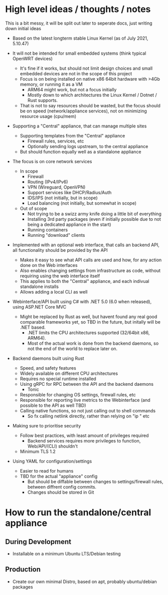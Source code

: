 # High level ideas / thoughts / notes

This is a bit messy, it will be split out later to seperate docs, just writing down initial ideas

- Based on the latest longterm stable Linux Kernel (as of July 2021, 5.10.47)

- It will not be intended for small embedded systems (think typical OpenWRT devices)
  - It's fine if it works, but should not limit design choices and small embedded devices are not in the scope of this project
  - Focus is on being installed on native x86 64bit hardware with >4Gb memory, or running it as a VM
    - ARM64 might work, but not a focus initially
    - Mostly down to which architectures the Linux Kernel / Dotnet / Rust supports.
  - That is not to say resources should be wasted, but the focus should be on speed (network/appliance services), not on minimizing resource usage (cpu/mem)
    
- Supporting a "Central" appliance, that can manage multiple sites
  - Supporting templates from the "Central" appliance
    - Firewall rules, services, etc
    - Optionally sending logs upstream, to the central appliance
  - But should function equally well as a standalone appliance
  
- The focus is on core network services
  - In scope
    - Firewall
    - Routing (IPv4/IPv6)
    - VPN (Wireguard, OpenVPN)
    - Support services like DHCP/Radius/Auth
    - IDS/IPS (not initially, but in scope)
    - Load balancing (not initially, but somewhat in scope)    
  - Out of scope
    - Not trying to be a swizz army knife doing a little bit of everything
    - Installing 3rd party packages (even if initially possible due to not being a dedicated appliance in the start)
    - Running containers
    - Running "download" clients

- Implemented with an optional web interface, that calls an backend API, all functionality should be provided by the API
  - Makes it easy to see what API calls are used and how, for any action done on the Web interfaces
  - Also enables changing settings from infrastructure as code, without requiring using the web interface itself
  - This applies to both the "Central" appliance, and each indivual standalone installs
  - Allows adding a local CLI as well

- Webinterface/API built using C# with .NET 5.0 (6.0 when released), using ASP.NET Core MVC
  - Might be replaced by Rust as well, but havent found any real good comparable frameworks yet, so TBD in the future, but initally will be .NET based.
    - .NET limits the CPU architectures supported (32/64bit x86, ARM64).
    - Most of the actual work is done from the backend daemons, so not the end of the world to replace later on.

- Backend daemons built using Rust
  - Speed, and safety features
  - Widely available on different CPU architectures
  - Requires no special runtime installed
  - Using gRPC for RPC between the API and the backend daemons
    - Tonic
  - Responsible for changing OS settings, firewall rules, etc
  - Responsible for reporting live metrics to the Webinterface (and possible to the API as well TBD)
  - Calling native functions, so not just calling out to shell commands
    - So fx calling netlink directly, rather than relying on "ip <cmds>" etc
    
- Making sure to prioritise security
  - Follow best practices, with least amount of privileges required
    - Backend services requires more privileges to function, Web/API/(CLI) shouldn't
  - Minimum TLS 1.2

- Using YAML for configuration/settings
  - Easier to read for humans
  - TBD for the actual "appliance" config
    - But should be diffable between changes to settings/firewall rules, between diffrent config commits.
    - Changes should be stored in Git

# How to run the standalone/central appliance

## During Development
- Installable on a minimum Ubuntu LTS/Debian testing

## Production
- Create our own minimal Distro, based on apt, probably ubuntu/debian packages
